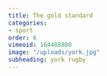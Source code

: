 ```yaml
---
title: The gold standard
categories:
- sport
order: 6
vimeoid: 164488880
image: "/uploads/york.jpg"
subheading: york rugby
---
```


